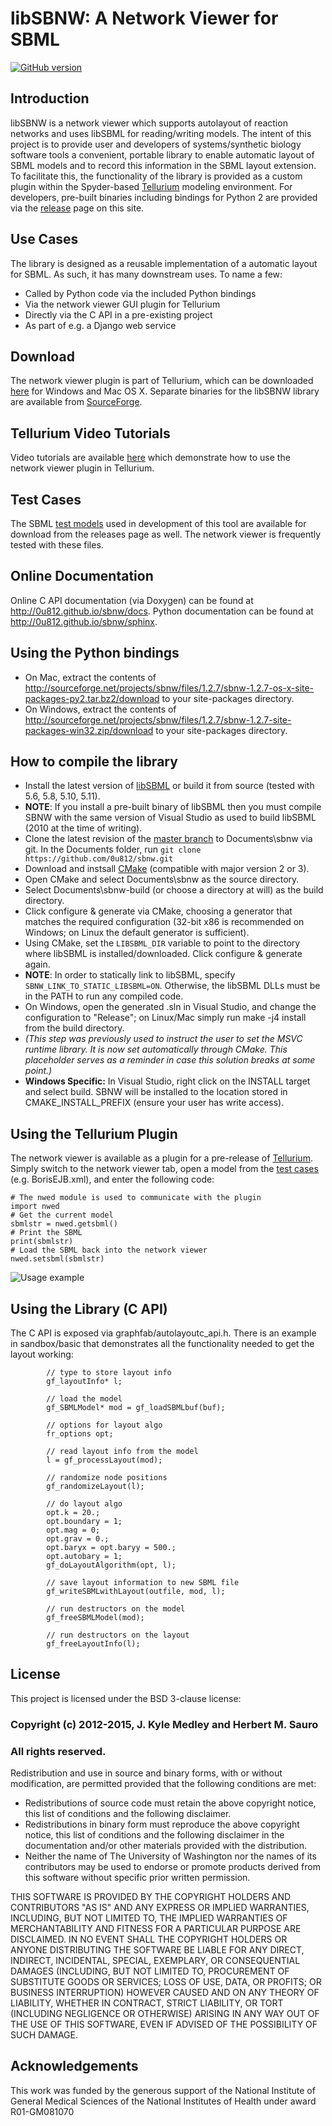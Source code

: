 # libSBNW: A Network Viewer for SBML
[![GitHub version](https://badge.fury.io/gh/0u812%2Fsbnw.svg)](http://badge.fury.io/gh/0u812%2Fsbnw)

## Introduction
libSBNW is a network viewer which supports autolayout of reaction networks and uses libSBML for reading/writing models. The intent of this project is to provide user and developers of systems/synthetic biology software tools a convenient, portable library to enable automatic layout of SBML models and to record this information in the SBML layout extension. To facilitate this, the functionality of the library is provided as a custom plugin within the Spyder-based [Tellurium](http://tellurium.analogmachine.org/) modeling environment. For developers, pre-built binaries including bindings for Python 2 are provided via the [release](https://github.com/0u812/sbnw/releases) page on this site.

## Use Cases
The library is designed as a reusable implementation of a automatic layout for SBML. As such, it has many downstream uses. To name a few:

* Called by Python code via the included Python bindings
* Via the network viewer GUI plugin for Tellurium
* Directly via the C API in a pre-existing project
* As part of e.g. a Django web service

## Download

The network viewer plugin is part of Tellurium, which can be downloaded [here](http://sourceforge.net/projects/pytellurium/files/Tellurium-1.2/1.2.1/) for Windows and Mac OS X. Separate binaries for the libSBNW library are available from [SourceForge](https://sourceforge.net/projects/sbnw/files/).

## Tellurium Video Tutorials

Video tutorials are available [here](http://0u812.github.io/sbnw/tutorials) which demonstrate how to use the network viewer plugin in Tellurium.

## Test Cases

The SBML [test models](https://github.com/0u812/sbnw/releases/download/1.3.2/testcases.zip) used in development of this tool are available for download from the releases page as well. The network viewer is frequently tested with these files.

## Online Documentation

Online C API documentation (via Doxygen) can be found at http://0u812.github.io/sbnw/docs. Python documentation can be found at http://0u812.github.io/sbnw/sphinx.

## Using the Python bindings

* On Mac, extract the contents of http://sourceforge.net/projects/sbnw/files/1.2.7/sbnw-1.2.7-os-x-site-packages-py2.tar.bz2/download to your site-packages directory.
* On Windows, extract the contents of http://sourceforge.net/projects/sbnw/files/1.2.7/sbnw-1.2.7-site-packages-win32.zip/download to your site-packages directory.

## How to compile the library

 * Install the latest version of <a href="http://sourceforge.net/projects/sbml/files/libsbml/">libSBML</a> or build it from source (tested with 5.6, 5.8, 5.10, 5.11).
 * **NOTE**: If you install a pre-built binary of libSBML then you must compile SBNW with the same version of Visual Studio as used to build libSBML (2010 at the time of writing).
 * Clone the latest revision of the <a href="https://github.com/0u812/sbnw">master branch</a> to Documents\sbnw via git. In the Documents folder, run `git clone https://github.com/0u812/sbnw.git`
 * Download and instsall <a href="http://www.cmake.org/">CMake</a> (compatible with major version 2 or 3).
 * Open CMake and select Documents\sbnw as the source directory.
 * Select Documents\sbnw-build (or choose a directory at will) as the build directory.
 * Click configure & generate via CMake, choosing a generator that matches the required configuration (32-bit x86 is recommended on Windows; on Linux the default generator is sufficient).
 * Using CMake, set the `LIBSBML_DIR` variable to point to the directory where libSBML is installed/downloaded. Click configure & generate again.
 * **NOTE**: In order to statically link to libSBML, specify `SBNW_LINK_TO_STATIC_LIBSBML=ON`. Otherwise, the libSBML DLLs must be in the PATH to run any compiled code.
 * On Windows, open the generated .sln in Visual Studio, and change the configuration to "Release"; on Linux/Mac simply run make -j4 install from the build directory.
 * *(This step was previously used to instruct the user to set the MSVC runtime library. It is now set automatically through CMake. This placeholder serves as a reminder in case this solution breaks at some point.)*
 * **Windows Specific:** In Visual Studio, right click on the INSTALL target and select build. SBNW will be installed to the location stored in CMAKE_INSTALL_PREFIX (ensure your user has write access).

## Using the Tellurium Plugin

The network viewer is available as a plugin for a pre-release of [Tellurium](https://github.com/0u812/sbnw/releases/tag/1.2.5). Simply switch to the network viewer tab, open a model from the [test cases](https://github.com/0u812/sbnw/releases/download/1.2.4/testcases.zip) (e.g. BorisEJB.xml), and enter the following code:

```
# The nwed module is used to communicate with the plugin
import nwed
# Get the current model
sbmlstr = nwed.getsbml()
# Print the SBML
print(sbmlstr)
# Load the SBML back into the network viewer
nwed.setsbml(sbmlstr)
```

![Usage example](http://0u812.github.io/sbnw/hosted/img/usage_ex.png)

## Using the Library (C API)

The C API is exposed via graphfab/autolayoutc_api.h.  There is an example in sandbox/basic that demonstrates all the functionality needed to get the layout working:

```
        // type to store layout info
        gf_layoutInfo* l;

        // load the model
        gf_SBMLModel* mod = gf_loadSBMLbuf(buf);

        // options for layout algo
        fr_options opt;

        // read layout info from the model
        l = gf_processLayout(mod);

        // randomize node positions
        gf_randomizeLayout(l);

        // do layout algo
        opt.k = 20.;
        opt.boundary = 1;
        opt.mag = 0;
        opt.grav = 0.;
        opt.baryx = opt.baryy = 500.;
        opt.autobary = 1;
        gf_doLayoutAlgorithm(opt, l);

        // save layout information to new SBML file
        gf_writeSBMLwithLayout(outfile, mod, l);

        // run destructors on the model
        gf_freeSBMLModel(mod);

        // run destructors on the layout
        gf_freeLayoutInfo(l);
```

## License

This project is licensed under the BSD 3-clause license:
### Copyright (c) 2012-2015, J. Kyle Medley and Herbert M. Sauro
### All rights reserved.

Redistribution and use in source and binary forms, with or without
modification, are permitted provided that the following conditions are met:
* Redistributions of source code must retain the above copyright
  notice, this list of conditions and the following disclaimer.
* Redistributions in binary form must reproduce the above copyright
  notice, this list of conditions and the following disclaimer in the
  documentation and/or other materials provided with the distribution.
* Neither the name of The University of Washington nor the
  names of its contributors may be used to endorse or promote products
  derived from this software without specific prior written permission.

THIS SOFTWARE IS PROVIDED BY THE COPYRIGHT HOLDERS AND CONTRIBUTORS "AS IS" AND
ANY EXPRESS OR IMPLIED WARRANTIES, INCLUDING, BUT NOT LIMITED TO, THE IMPLIED
WARRANTIES OF MERCHANTABILITY AND FITNESS FOR A PARTICULAR PURPOSE ARE
DISCLAIMED. IN NO EVENT SHALL THE COPYRIGHT HOLDERS OR ANYONE DISTRIBUTING THE SOFTWARE
BE LIABLE FOR ANY DIRECT, INDIRECT, INCIDENTAL, SPECIAL, EXEMPLARY, OR CONSEQUENTIAL
DAMAGES (INCLUDING, BUT NOT LIMITED TO, PROCUREMENT OF SUBSTITUTE GOODS OR SERVICES;
LOSS OF USE, DATA, OR PROFITS; OR BUSINESS INTERRUPTION) HOWEVER CAUSED AND
ON ANY THEORY OF LIABILITY, WHETHER IN CONTRACT, STRICT LIABILITY, OR TORT
(INCLUDING NEGLIGENCE OR OTHERWISE) ARISING IN ANY WAY OUT OF THE USE OF THIS
SOFTWARE, EVEN IF ADVISED OF THE POSSIBILITY OF SUCH DAMAGE.


## Acknowledgements

This work was funded by the generous support of the National Institute of General Medical Sciences of the National Institutes of Health under award R01-GM081070
